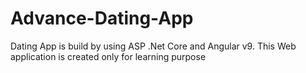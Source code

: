 # Advance-Dating-App
Dating App is build by using ASP .Net Core and Angular v9. This Web application is created only for learning purpose
